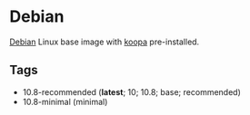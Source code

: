 # Debian

[Debian][] Linux base image with [koopa][] pre-installed.

## Tags

- 10.8-recommended (**latest**; 10; 10.8; base; recommended)
- 10.8-minimal (minimal)

[debian]: https://www.debian.org/
[koopa]: https://koopa.acidgenomics.com/
